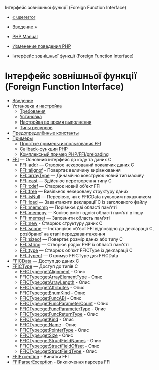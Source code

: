 Інтерфейс зовнішньої функції (Foreign Function Interface)

-   [« usererror](function.user-error.html)
    
-   [Введение »](intro.ffi.html)
    
-   [PHP Manual](index.html)
    
-   [Изменение поведения PHP](refs.basic.php.html)
    
-   Інтерфейс зовнішньої функції (Foreign Function Interface)
    

# Інтерфейс зовнішньої функції (Foreign Function Interface)

-   [Введение](intro.ffi.html)
-   [Установка и настройка](ffi.setup.html)
    -   [Требования](ffi.requirements.html)
    -   [Установка](ffi.installation.html)
    -   [Настройка во время выполнения](ffi.configuration.html)
    -   [Типы ресурсов](ffi.resources.html)
-   [Предопределённые константы](ffi.constants.html)
-   [Примеры](ffi.examples.html)
    -   [Простые примеры использования FFI](ffi.examples-basic.html)
    -   [Callback-функции PHP](ffi.examples-callback.html)
    -   [Комплексный пример PHP/FFI/preloading](ffi.examples-complete.html)
-   [FFI](class.ffi.html) — Основний інтерфейс до коду та даних C
    -   [FFI::addr](ffi.addr.html) — Створює некерований покажчик даних C
    -   [FFI::alignof](ffi.alignof.html) - Повертає величину вирівнювання
    -   [FFI::arrayType](ffi.arraytype.html) — Динамічно конструює новий тип масиву
    -   [FFI::cast](ffi.cast.html) — Здійснює перетворення типу C
    -   [FFI::cdef](ffi.cdef.html) — Створює новий об'єкт FFI
    -   [FFI::free](ffi.free.html) — Вивільняє некеровану структуру даних
    -   [FFI::isNull](ffi.isnull.html) — Перевіряє, чи є FFICData нульовим покажчиком
    -   [FFI::load](ffi.load.html) — Завантажити декларації C із заголовного файлу
    -   [FFI::memcmp](ffi.memcmp.html) — Порівнює дві області пам'яті
    -   [FFI::memcpy](ffi.memcpy.html) — Копіює вміст однієї області пам'яті в іншу
    -   [FFI::memset](ffi.memset.html) — Заповнити область пам'яті
    -   [FFI::new](ffi.new.html) - Створює структуру даних C
    -   [FFI::scope](ffi.scope.html) — Інстанціює об'єкт FFI відповідно до декларації С, розібраної на етапі передзавантаження
    -   [FFI::sizeof](ffi.sizeof.html) — Повертає розмір даних або типу C
    -   [FFI::string](ffi.string.html) — Створює рядок PHP із області пам'яті
    -   [FFI::type](ffi.type.html) — Створює об'єкт FFICType із декларації С
    -   [FFI::typeof](ffi.typeof.html) — Отримує FFICType для FFICData
-   [FFICData](class.ffi-cdata.html) — Доступ до даних C
-   [FFICType](class.ffi-ctype.html) — Доступ до типів C
    -   [FFICType::getAlignment](ffi-ctype.getalignment.html) - Опис
    -   [FFICType::getArrayElementType](ffi-ctype.getarrayelementtype.html) - Опис
    -   [FFICType::getArrayLength](ffi-ctype.getarraylength.html) - Опис
    -   [FFICType::getAttributes](ffi-ctype.getattributes.html) - Опис
    -   [FFICType::getEnumKind](ffi-ctype.getenumkind.html) - Опис
    -   [FFICType::getFuncABI](ffi-ctype.getfuncabi.html) - Опис
    -   [FFICType::getFuncParameterCount](ffi-ctype.getfuncparametercount.html) - Опис
    -   [FFICType::getFuncParameterType](ffi-ctype.getfuncparametertype.html) - Опис
    -   [FFICType::getFuncReturnType](ffi-ctype.getfuncreturntype.html) - Опис
    -   [FFICType::getKind](ffi-ctype.getkind.html) - Опис
    -   [FFICType::getName](ffi-ctype.getname.html) - Опис
    -   [FFICType::getPointerType](ffi-ctype.getpointertype.html) - Опис
    -   [FFICType::getSize](ffi-ctype.getsize.html) - Опис
    -   [FFICType::getStructFieldNames](ffi-ctype.getstructfieldnames.html) - Опис
    -   [FFICType::getStructFieldOffset](ffi-ctype.getstructfieldoffset.html) - Опис
    -   [FFICType::getStructFieldType](ffi-ctype.getstructfieldtype.html) - Опис
-   [FFIException](class.ffi-exception.html) - Винятки FFI
-   [FFIParserException](class.ffi-parserexception.html) - Виключення парсера FFI